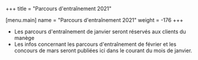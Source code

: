 +++
title = "Parcours d'entraînement 2021"

[menu.main]
  name = "Parcours d'entraînement 2021"
  weight = -176
+++

- Les parcours d'entraînement de janvier seront réservés aux clients du manège
- Les infos concernant les parcours d'entraînement de février et les concours de mars seront
publiées ici dans le courant du mois de janvier.